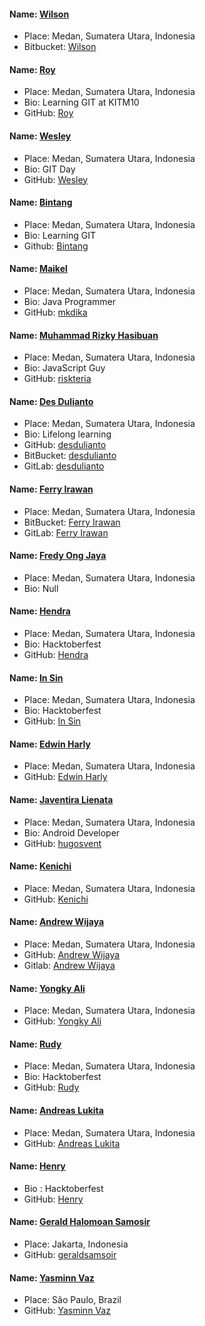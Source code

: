 #### Name: [Wilson](https://github.com/wilson-ng)

-   Place: Medan, Sumatera Utara, Indonesia
-   Bitbucket: [Wilson](https://github.com/wilson-ng)

#### Name: [Roy](https://github.com/roy)

-   Place: Medan, Sumatera Utara, Indonesia
-   Bio: Learning GIT at KITM10
-   GitHub: [Roy](https://github.com/roy)

#### Name: [Wesley](https://github.com/willz-fortner)

-   Place: Medan, Sumatera Utara, Indonesia
-   Bio: GIT Day
-   GitHub: [Wesley](https://github.com/willz-fortner)

#### Name: [Bintang](https://github.com/bintangthunder)

-   Place: Medan, Sumatera Utara, Indonesia
-   Bio: Learning GIT
-   Github: [Bintang](https://github.com/bintangthunder)

#### Name: [Maikel](https://mkdika.com)

-   Place: Medan, Sumatera Utara, Indonesia
-   Bio: Java Programmer
-   GitHub: [mkdika](https://github.com/mkdika)

#### Name: [Muhammad Rizky Hasibuan](https://github.com/riskteria)

-   Place: Medan, Sumatera Utara, Indonesia
-   Bio: JavaScript Guy
-   GitHub: [riskteria](https://github.com/riskteria)

#### Name: [Des Dulianto](https://www.desdulianto.com)

-   Place: Medan, Sumatera Utara, Indonesia
-   Bio: Lifelong learning
-   GitHub: [desdulianto](https://github.com/desdulianto)
-   BitBucket: [desdulianto](https://bitbucket.org/desdulianto/)
-   GitLab: [desdulianto](https://gitlab.com/desdulianto)

#### Name: [Ferry Irawan](https://github.com/ferrwan)

-   Place: Medan, Sumatera Utara, Indonesia
-   BitBucket: [Ferry Irawan](https://bitbucket.org/ferrwan)
-   GitLab: [Ferry Irawan](https://gitlab.com/ferrwan)

#### Name: [Fredy Ong Jaya](https://github.com/FredyOngJaya)

-   Place: Medan, Sumatera Utara, Indonesia
-   Bio: Null

#### Name: [Hendra](https://github.com/Hendra-Huang)

-   Place: Medan, Sumatera Utara, Indonesia
-   Bio: Hacktoberfest
-   GitHub: [Hendra](https://github.com/Hendra-Huang)

#### Name: [In Sin](https://github.com/bagongkia)

-   Place: Medan, Sumatera Utara, Indonesia
-   Bio: Hacktoberfest
-   GitHub: [In Sin](https://github.com/bagongkia)

#### Name: [Edwin Harly](https://github.com/edwinharly)

-   Place: Medan, Sumatera Utara, Indonesia
-   GitHub: [Edwin Harly](https://github.com/edwinharly)

#### Name: [Javentira Lienata](https://github.com/hugosvent)

-   Place: Medan, Sumatera Utara, Indonesia
-   Bio: Android Developer
-   GitHub: [hugosvent](https://github.com/hugosvent)

#### Name: [Kenichi](https://github.com/PhantomX7)

-   Place: Medan, Sumatera Utara, Indonesia
-   GitHub: [Kenichi](https://github.com/PhantomX7)

#### Name: [Andrew Wijaya](https://github.com/andrewdudu)

-   Place: Medan, Sumatera Utara, Indonesia
-   GitHub: [Andrew Wijaya](https://github.com/andrewdudu)
-   Gitlab: [Andrew Wijaya](https://gitlab.com/andrewdudu)

#### Name: [Yongky Ali](https://github.com/yongkylie)

-   Place: Medan, Sumatera Utara, Indonesia
-   GitHub: [Yongky Ali](https://github.com/yongkylie)

#### Name: [Rudy](https://github.com/gh0sh)

-   Place: Medan, Sumatera Utara, Indonesia
-   Bio: Hacktoberfest
-   GitHub: [Rudy](https://github.com/gh0sh)

#### Name: [Andreas Lukita](https://github.com/dreuia)

-   Place: Medan, Sumatera Utara, Indonesia
-   GitHub: [Andreas Lukita](https://github.com/dreuia)

#### Name: [Henry](https://github.com/Henry6612700)

-   Bio : Hacktoberfest
-   GitHub: [Henry](https://github.com/Henry6612700)

#### Name: [Gerald Halomoan Samosir](https://github.com/geraldsamosir)

-   Place: Jakarta, Indonesia
-   GitHub: [geraldsamsoir](https://github.com/geraldsamosir)

#### Name: [Yasminn Vaz](https://github.com/yasminnvaz)

-   Place: São Paulo, Brazil
-   GitHub: [Yasminn Vaz](https://github.com/yasminnvaz)
